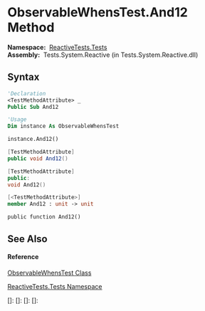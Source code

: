 # ObservableWhensTest.And12 Method

**Namespace:**  [ReactiveTests.Tests](ReactiveTests.Tests\ReactiveTests.Tests.md)  
**Assembly:**  Tests.System.Reactive (in Tests.System.Reactive.dll)

## Syntax

```vb
'Declaration
<TestMethodAttribute> _
Public Sub And12
```

```vb
'Usage
Dim instance As ObservableWhensTest

instance.And12()
```

```csharp
[TestMethodAttribute]
public void And12()
```

```c++
[TestMethodAttribute]
public:
void And12()
```

```fsharp
[<TestMethodAttribute>]
member And12 : unit -> unit 
```

```jscript
public function And12()
```

## See Also

#### Reference

[ObservableWhensTest Class](ObservableWhensTest\ObservableWhensTest.md)

[ReactiveTests.Tests Namespace](ReactiveTests.Tests\ReactiveTests.Tests.md)

[]: 
[]: 
[]: 
[]: 